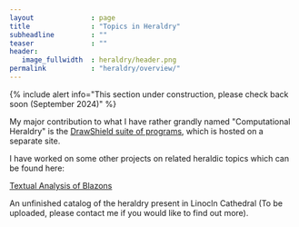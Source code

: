 ```yaml
---
layout              : page
title               : "Topics in Heraldry"
subheadline         : ""
teaser              : ""
header:
   image_fullwidth  : heraldry/header.png
permalink           : "heraldry/overview/"
---
```

{% include alert info="This section under construction, please check back soon (September 2024)" %}

My major contribution to what I have rather grandly named "Computational Heraldry" is the [DrawShield suite of programs](https://drawshield.net), which is hosted on a separate site.

I have worked on some other projects on related heraldic topics which can be found here:

[Textual Analysis of Blazons](/heraldry/corpus-analysis.md)

An unfinished catalog of the heraldry present in Linocln Cathedral (To be uploaded, please contact me if you would like to find out more).



